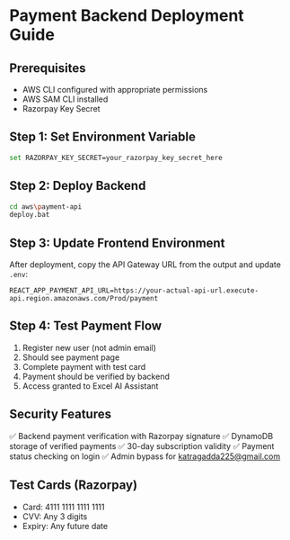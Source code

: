 # Payment Backend Deployment Guide

## Prerequisites
- AWS CLI configured with appropriate permissions
- AWS SAM CLI installed
- Razorpay Key Secret

## Step 1: Set Environment Variable
```bash
set RAZORPAY_KEY_SECRET=your_razorpay_key_secret_here
```

## Step 2: Deploy Backend
```bash
cd aws\payment-api
deploy.bat
```

## Step 3: Update Frontend Environment
After deployment, copy the API Gateway URL from the output and update `.env`:
```
REACT_APP_PAYMENT_API_URL=https://your-actual-api-url.execute-api.region.amazonaws.com/Prod/payment
```

## Step 4: Test Payment Flow
1. Register new user (not admin email)
2. Should see payment page
3. Complete payment with test card
4. Payment should be verified by backend
5. Access granted to Excel AI Assistant

## Security Features
✅ Backend payment verification with Razorpay signature
✅ DynamoDB storage of verified payments
✅ 30-day subscription validity
✅ Payment status checking on login
✅ Admin bypass for katragadda225@gmail.com

## Test Cards (Razorpay)
- Card: 4111 1111 1111 1111
- CVV: Any 3 digits
- Expiry: Any future date